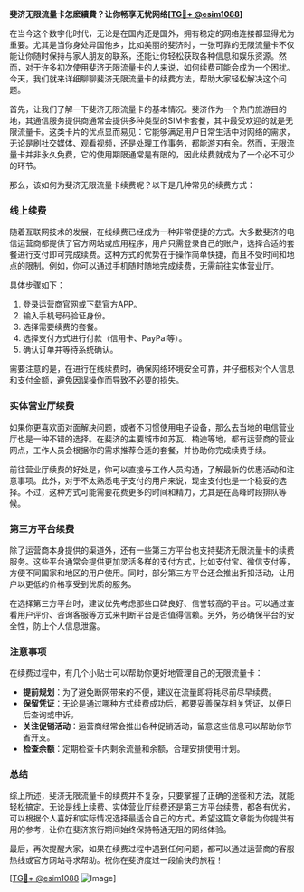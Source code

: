 **斐济无限流量卡怎麽續費？让你畅享无忧网络[[TG💪+ @esim1088](https://t.me/s/esim1088)]**

在当今这个数字化时代，无论是在国内还是国外，拥有稳定的网络连接都显得尤为重要。尤其是当你身处异国他乡，比如美丽的斐济时，一张可靠的无限流量卡不仅能让你随时保持与家人朋友的联系，还能让你轻松获取各种信息和娱乐资源。然而，对于许多初次使用斐济无限流量卡的人来说，如何续费可能会成为一个困扰。今天，我们就来详细聊聊斐济无限流量卡的续费方法，帮助大家轻松解决这个问题。

首先，让我们了解一下斐济无限流量卡的基本情况。斐济作为一个热门旅游目的地，其通信服务提供商通常会提供多种类型的SIM卡套餐，其中最受欢迎的就是无限流量卡。这类卡片的优点显而易见：它能够满足用户日常生活中对网络的需求，无论是刷社交媒体、观看视频，还是处理工作事务，都能游刃有余。然而，无限流量卡并非永久免费，它的使用期限通常是有限的，因此续费就成为了一个必不可少的环节。

那么，该如何为斐济无限流量卡续费呢？以下是几种常见的续费方式：

### **线上续费**
随着互联网技术的发展，在线续费已经成为一种非常便捷的方式。大多数斐济的电信运营商都提供了官方网站或应用程序，用户只需登录自己的账户，选择合适的套餐进行支付即可完成续费。这种方式的优势在于操作简单快捷，而且不受时间和地点的限制。例如，你可以通过手机随时随地完成续费，无需前往实体营业厅。

具体步骤如下：
1. 登录运营商官网或下载官方APP。
2. 输入手机号码验证身份。
3. 选择需要续费的套餐。
4. 选择支付方式进行付款（信用卡、PayPal等）。
5. 确认订单并等待系统确认。

需要注意的是，在进行在线续费时，确保网络环境安全可靠，并仔细核对个人信息和支付金额，避免因误操作而导致不必要的损失。

### **实体营业厅续费**
如果你更喜欢面对面解决问题，或者不习惯使用电子设备，那么去当地的电信营业厅也是一种不错的选择。在斐济的主要城市如苏瓦、楠迪等地，都有运营商的营业网点，工作人员会根据你的需求推荐合适的套餐，并协助你完成续费手续。

前往营业厅续费的好处是，你可以直接与工作人员沟通，了解最新的优惠活动和注意事项。此外，对于不太熟悉电子支付的用户来说，现金支付也是一个稳妥的选择。不过，这种方式可能需要花费更多的时间和精力，尤其是在高峰时段排队等候。

### **第三方平台续费**
除了运营商本身提供的渠道外，还有一些第三方平台也支持斐济无限流量卡的续费服务。这些平台通常会提供更加灵活多样的支付方式，比如支付宝、微信支付等，方便不同国家和地区的用户使用。同时，部分第三方平台还会推出折扣活动，让用户以更低的价格享受到优质的服务。

在选择第三方平台时，建议优先考虑那些口碑良好、信誉较高的平台。可以通过查看用户评价、咨询客服等方式来判断平台是否值得信赖。另外，务必确保平台的安全性，防止个人信息泄露。

### **注意事项**
在续费过程中，有几个小贴士可以帮助你更好地管理自己的无限流量卡：
- **提前规划**：为了避免断网带来的不便，建议在流量即将耗尽前尽早续费。
- **保留凭证**：无论是通过哪种方式续费成功后，都要妥善保存相关凭证，以便日后查询或申诉。
- **关注促销活动**：运营商经常会推出各种促销活动，留意这些信息可以帮助你节省开支。
- **检查余额**：定期检查卡内剩余流量和余额，合理安排使用计划。

### **总结**
综上所述，斐济无限流量卡的续费并不复杂，只要掌握了正确的途径和方法，就能轻松搞定。无论是线上续费、实体营业厅续费还是第三方平台续费，都各有优劣，可以根据个人喜好和实际情况选择最适合自己的方式。希望这篇文章能为你提供有用的参考，让你在斐济旅行期间始终保持畅通无阻的网络体验。

最后，再次提醒大家，如果在续费过程中遇到任何问题，都可以通过运营商的客服热线或官方网站寻求帮助。祝你在斐济度过一段愉快的旅程！

[[TG💪+ @esim1088](https://t.me/s/esim1088) ![Image](https://i.postimg.cc/4NQfJmqS/Snipaste-2025-05-13-00-14-12.png)]